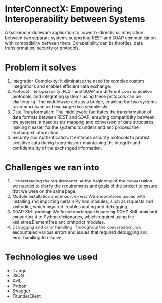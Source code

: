 
# InterConnectX: Empowering Interoperability between Systems

A backend middleware application to power bi-directional integration between two separate systems supporting REST and SOAP  communication with compatibility between them. 
Compatibility can be throttles, data transformation, security or protocols.

# Problem it solves
1. Integration Complexity: It eliminates the need for complex custom integrations and enables efficient data exchange.
2. Protocol Interoperability: REST and SOAP are different communication protocols, and integrating systems using these protocols can be challenging. The middleware acts as a bridge, enabling the two systems to communicate and exchange data seamlessly.
3. Data Transformation: The middleware facilitates the transformation of data formats between REST and SOAP, ensuring compatibility between the systems. It handles the mapping and conversion of data structures, making it easier for the systems to understand and process the exchanged information.
4. Security and Authentication: It enforces security protocols to protect sensitive data during transmission, maintaining the integrity and confidentiality of the exchanged information.

# Challenges we ran into

1. Understanding the requirements: At the beginning of the conversation, we needed to clarify the requirements and goals of the project to ensure that we were on the same page.
2. Module installation and import errors: We encountered issues with installing and importing certain Python modules, such as requests and xmltodict, which required troubleshooting and debugging.
3. SOAP XML parsing: We faced challenges in parsing SOAP XML data and converting it to Python dictionaries, which required using the xml.etree.ElementTree and xmltodict modules.
4. Debugging and error handling: Throughout the conversation, we encountered various errors and issues that required debugging and error handling to resolve.

# Technologies we used
* Django
* JSON
* XML
* Python
* Swagger
* ThunderClient
